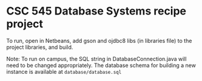 # CSC 545 Database Systems recipe project

To run, open in Netbeans, add gson and ojdbc8 libs (in libraries file) to the project libraries, and build.

Note: To run on campus, the SQL string in DatabaseConnection.java will need to be changed appropriately.
The database schema for building a new instance is available at `database/database.sql`
